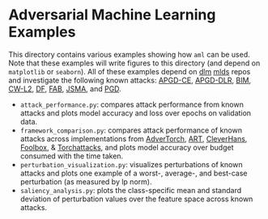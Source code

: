 # Adversarial Machine Learning Examples

This directory contains various examples showing how `aml` can be used. Note
that these examples will write figures to this directory (and depend on
`matplotlib` or `seaborn`). All of these examples depend on
[dlm](https://github.com/sheatsley/models)
[mlds](https://github.com/sheatsley/datasets) repos and investigate the
following known attacks: [APGD-CE](https://arxiv.org/pdf/2003.01690.pdf),
[APGD-DLR](https://arxiv.org/pdf/2003.01690.pdf),
[BIM](https://arxiv.org/pdf/1611.01236.pdf),
[CW-L2](https://arxiv.org/pdf/1608.04644.pdf),
[DF](https://arxiv.org/pdf/1511.04599.pdf),
[FAB](https://arxiv.org/pdf/1907.02044.pdf),
[JSMA](https://arxiv.org/pdf/1511.07528.pdf), and
[PGD](https://arxiv.org/pdf/1706.06083.pdf).


* `attack_performance.py`: compares attack performance from known attacks
    and plots model accuracy and loss over epochs on validation data.
* `framework_comparison.py`: compares attack performance of known attacks
    across implementations from
    [AdverTorch](https://github.com/BorealisAI/advertorch),
    [ART](https://github.com/Trusted-AI/adversarial-robustness-toolbox),
    [CleverHans](https://github.com/cleverhans-lab/cleverhans),
    [Foolbox](https://github.com/bethgelab/foolbox), &
    [Torchattacks](https://github.com/Harry24k/adversarial-attacks-pytorch),
    and plots model accuracy over budget consumed with the time taken.
* `perturbation_visualization.py`: visualizes perturbations of known attacks
    and plots one example of a worst-, average-, and best-case perturbation (as
    measured by lp norm).
* `saliency_analysis.py`: plots the class-specific mean and standard deviation of
    perturbation values over the feature space across known attacks.
